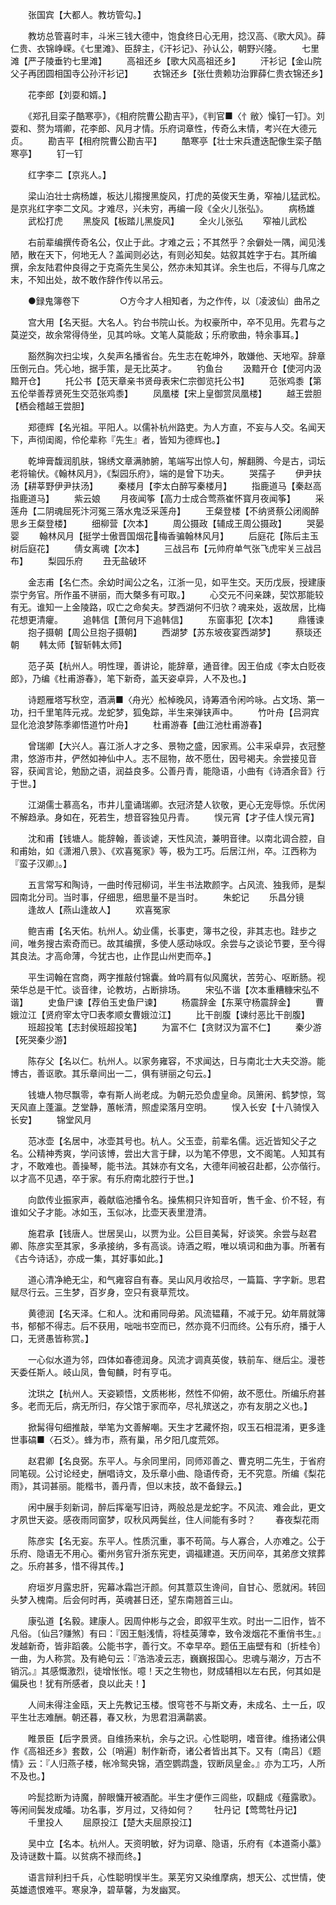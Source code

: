 <!-- { "loadSidebar": true } -->
　　张国宾【大都人。教坊管勾。】

　　教坊总管喜时丰，斗米三钱大德中，饱食终日心无用，捻汉高、《歌大风》。薛仁贵、衣锦峥嵘。《七里滩》、臣辞主，《汗衫记》、孙认公，朝野兴隆。
　　七里滩【严子陵垂钓七里滩】
　　高祖还乡【歌大风高祖还乡】
　　汗衫记【金山院父子再团圆相国寺公孙汗衫记】
　　衣锦还乡【张仕贵赖功治罪薛仁贵衣锦还乡】

　　花李郎【刘耍和婿。】

　　《郑孔目栾子酷寒亭》，《相府院曹公勘吉平》，《判官■〈忄敝〉懆钉一钉》。刘耍和、赘为壻卿，花李郎、风月才情。乐府词章性，传奇么末情，考兴在大德元贞。
　　勘吉平【相府院曹公勘吉平】
　　酷寒亭【壮士宋兵遭迭配像生栾子酷寒亭】
　　钉一钉

　　红字李二【京兆人。】

　　梁山泊壮士病杨雄，板达儿搊搜黑旋风，打虎的英俊天生勇，窄袖儿猛武松。是京兆红字李二文风。才难尽，兴未穷，再编一段《全火儿张弘》。
　　病杨雄
　　武松打虎
　　黑旋风【板踏儿黑旋风】
　　全火儿张弘
　　窄袖儿武松

　　右前辈编撰传奇名公，仅止于此。才难之云；不其然乎？余僻处一隅，闻见浅陋，散在天下，何地无人？盖闻则必达，有则必知矣。姑叙其姓字于右。其所编撰，余友陆君仲良得之于克斋先生吴公，然亦未知其详。余生也后，不得与几席之末，不知出处，故不敢作辞作传以吊云。

　　●録鬼簿卷下
　　
　　○方今才人相知者，为之作传，以〔凌波仙〕曲吊之

　　宫大用【名天挺。大名人。钓台书院山长。为权豪所中，卒不见用。先君与之莫逆交，故余常得侍坐，见其吟咏。文笔人莫能敌；乐府歌曲，特余事耳。】

　　豁然胸次扫尘埃，久矣声名播省台。先生志在乾坤外，敢嫌他、天地窄。辞章压倒元白。凭心地，据手策，是无比英才。
　　钓鱼台
　　汲黯开仓【使河内汲黯开仓】
　　托公书【范天章亲书贤母表宋仁宗御览托公书】
　　范张鸡黍【第五伦举善荐贤死生交范张鸡黍】
　　凤凰楼【宋上皇御赏凤凰楼】
　　越王尝胆【栖会稽越王尝胆】

　　郑德辉【名光祖。平阳人。以儒补杭州路吏。为人方直，不妄与人交。名闻天下，声彻闺阁，伶伦辈称『先生』者，皆知为德辉也。】

　　乾坤膏馥润肌肤，锦绣文章满肺腑，笔端写出惊人句，解翻腾、今是古，词坛老将输伏。《翰林风月》，《梨园乐府》，端的是曾下功夫。
　　哭孺子
　　伊尹扶汤【耕莘野伊尹扶汤】
　　秦楼月【李太白醉写秦楼月】
　　指鹿道马【秦赵高指鹿道马】
　　紫云娘
　　月夜闻筝【高力士成合莺燕崔怀寳月夜闻筝】
　　采莲舟【二阴魂屈死汴河冤三落水鬼泛采莲舟】
　　王粲登楼【不纳贤蔡公闭阁醉思乡王粲登楼】
　　细柳营【次本】
　　周公摄政【辅成王周公摄政】
　　哭晏婴
　　翰林风月【挺学士傲晋国烟花梅香骗翰林风月】
　　后庭花【陈后主玉树后庭花】
　　倩女离魂【次本】
　　三战吕布【元帅府单气张飞虎牢关三战吕布】
　　梨园乐府
　　丑无盐破环

　　金志甫【名仁杰。余幼时闻公之名，江浙一见，如平生交。天历戊辰，授建康崇宁务官。所作虽不骈丽，而大槩多有可取。】
　　心交元不问亲踈，契饮那能较有无。谁知一上金陵路，叹亡之命矣夫。梦西湖何不归欤？魂来处，返故居，比梅花想更清癯。
　　追韩信【萧何月下追韩信】
　　东窗事犯【次本】
　　鼎镬谏
　　抱子摄朝【周公旦抱子摄朝】
　　西湖梦【苏东坡夜宴西湖梦】
　　蔡琰还朝
　　韩太师【智斩韩太师】

　　范子英【杭州人。明性理，善讲论，能辞章，通音律。因王伯成《李太白贬夜郎》，乃编《杜甫游春》，笔下新奇，盖天姿卓异，人不及也。】

　　诗题雁塔写秋空，酒满■〈舟光〉舩棹晚风，诗筹酒令闲吟咏。占文场、第一功，扫千里笔阵元戎。龙蛇梦，狐兔踪，半生来弹铗声中。
　　竹叶舟【吕洞宾显化沧浪梦陈季卿悟道竹叶舟】
　　杜甫游春【曲江池杜甫游春】

　　曾瑞卿【大兴人。喜江浙人才之多、景物之盛，因家焉。公丰采卓异，衣冠整肃，悠游市井，俨然如神仙中人。志不屈物，故不愿仕，因号褐夫。余尝接见音容，获闻言论，勉励之语，润益良多。公善丹青，能隐语，小曲有《诗酒余音》行于世。】

　　江湖儒士慕高名，市井儿童诵瑞卿。衣冠济楚人钦敬，更心无宠辱惊。乐优闲不解趋承。身如在，死若生，想音容独见丹青。
　　悮元宵【才子佳人悮元宵】

　　沈和甫【钱塘人。能辞翰，善谈谑，天性风流，兼明音律。以南北调合腔，自和甫始，如《潇湘八景》、《欢喜冤家》等，极为工巧。后居江州，卒。江西称为『蛮子汉卿』。】

　　五言常写和陶诗，一曲时传冠柳词，半生书法欺颜字。占风流、独我师，是梨园南北分司。当时事，仔细思，细思量不是当时。
　　朱蛇记
　　乐昌分镜
　　逢故人【燕山逢故人】
　　欢喜冤家

　　鲍吉甫【名天佑。杭州人。幼业儒，长事吏，簿书之役，非其志也。跬步之间，唯务搜古索奇而已。故其编撰，多使人感动咏叹。余尝与之谈论节要，至今得其良法。才高命薄，今犹古也，止作昆山州吏而卒。】

　　平生词翰在宫商，两字推敲付锦囊。耸吟肩有似风魔状，苦劳心、呕断肠。视荣华总是干忙。谈音律，论教坊，占断排场。
　　宋弘不谐【次本重糟糠宋弘不谐】
　　史鱼尸谏【荐伯玉史鱼尸谏】
　　杨震辞金【东莱守杨震辞金】
　　曹娥泣江【贤府宰太守□表孝顺女曹娥泣江】
　　比干剖腹【谏纣恶比干剖腹】
　　班超投笔【志封侯班超投笔】
　　为富不仁【贪财汉为富不仁】
　　秦少游【死哭秦少游】

　　陈存父【名以仁。杭州人。以家务雍容，不求闻达，日与南北士大夫交游。能博古，善讴歌。其乐章间出一二，俱有骈丽之句云。】

　　钱塘人物尽飘零，幸有斯人尚老成。为朝元恐负虚皇命。凤箫闲、鹤梦惊，驾天风直上蓬瀛。芝堂静，蕙帐清，照虚梁落月空明。
　　悮入长安【十八骑悮入长安】
　　锦堂风月

　　范冰壶【名居中，冰壶其号也。杭人。父玉壶，前辈名儒。远近皆知父子之名。公精神秀爽，学问该博，尝出大言于肆，以为笔不停思，文不阁笔。人知其有才，不敢难也。善操琴，能书法。其妹亦有文名，大德年间被召赴都，公亦偕行。以才高不见遇，卒于家。有乐府南北腔行于世。】

　　向歆传业振家声，羲献临池播令名。操焦桐只许知音听，售千金、价不轻，有谁如父子才能。冰如玉，玉似冰，比壶天表里澄清。

　　施君承【钱唐人。世居吴山，以贾为业。公巨目美髯，好谈笑。余尝与赵君卿、陈彦实至其家，多承接纳，多有高谈。诗酒之暇，唯以填词和曲为事。所著有《古今诗话》，亦成一集，其好事如此。】

　　道心清净絶无尘，和气雍容自有春。吴山风月收拾尽，一篇篇、字字新。思君赋尽行云。三生梦，百岁身，空只有衰草荒坟。

　　黄德润【名天泽。仁和人。沈和甫同母弟。风流韫藉，不减于兄。幼年屑就簿书，郁郁不得志。后不获用，咄咄书空而已，然亦竟不归而终。公有乐府，播于人口，无贤愚皆称赏。】

　　一心似水道为邻，四体如春德润身。风流才调真英俊，轶前车、继后尘。漫苍天委任斯人。岐山凤，鲁甸麟，时有亨屯。

　　沈珙之【杭州人。天姿颖悟，文质彬彬，然性不仰俯，故不愿仕。所编乐府甚多。老而无后，病无所归，存父馆于家而卒，尽礼殡送之，亦有友朋之义也。】

　　掀髯得句细推敲，举笔为文善解嘲。天生才艺藏怀抱，叹玉石相混淆，更多逢世事碻■〈石爻〉。蜂为市，燕有巢，吊夕阳几度荒郊。

　　赵君卿【名良弼。东平人。与余同里闬，同师邓善之、曹克明二先生，于省府同笔砚。公讨论经史，酬唱诗文，及乐章小曲、隐语传奇，无不究意。所编《梨花雨》，其词甚丽。能楷书，善丹青，但以末技，故不备録云。】

　　闲中展手刻新词，醉后挥毫写旧诗，两般总是龙蛇字。不风流、难会此，更文才夙世天姿。感夜雨同窗梦，叹秋风两鬓丝，住人间能有多时？
　　春夜梨花雨

　　陈彦实【名无妄。东平人。性质沉重，事不苟简。与人寡合，人亦难之。公于乐府、隐语无不用心。衢州务官升浙东宪吏，调福建道。天历间卒，其弟彦文殡葬之。乐府甚多，惜不得其传。】

　　府垣岁月露忠肝，宪幕冰霜岂汗颜。何其薏苡生谗间，自甘心、愿就闲。转回头梦入槐南。后会何时再，英魂甚日还，望东南翘首三山。

　　康弘道【名毅。建康人。因周仲彬与之会，即叙平生欢。时出一二旧作，皆不凡俗。〔仙吕?赚煞〕有曰：『因王魁浅情，将桂英薄幸，致令泼烟花不重俏书生。』发越新奇，皆非蹈袭。公能书字，善行文。不幸早卒。题伍王庙壁有和〔折桂令〕一曲，为人称赏。及有絶句云：『浩浩凌云志，巍巍报国心。忠魂与潮汐，万古不销沉。』其感慨激烈，徒增怅怅。噫！天之生物也，财成辅相以左右民，何其如是偏戾也！犹有所感者，良以此夫！】

　　人间未得注金瓯，天上先教记玉楼。恨穹苍不与斯文寿，未成名、土一丘，叹平生壮志难酬。朝还暮，春又秋，为思君泪满鹴裘。

　　睢景臣【后字景贤。自维扬来杭，余与之识。心性聪明，嗜音律。维扬诸公俱作《高祖还乡》套数，公〔哨遍〕制作新奇，诸公者皆出其下。又有〔南吕〕《题情》云：『人归燕子楼，帐冷鸳央锦，酒空鹦鹉盏，钗断凤皇金。』亦为工巧，人所不及也。】

　　吟髭捻断为诗魔，醉眼慵开被酒酡。半生才便作三闾些，叹翻成《薤露歌》。等闲间鬓发成皤。功名事，岁月过，又待如何？
　　牡丹记【莺莺牡丹记】
　　千里投人
　　屈原投江【楚大夫屈原投江】

　　吴中立【名本。杭州人。天资明敏，好为词章、隐语，乐府有《本道斋小藁》及诗谜数十篇。以贫病不禄而终。】

　　语言辩利扫千兵，心性聪明悮半生。莱芜穷又染维摩病，想天公、忒世情，使英雄遗恨难平。寒泉净，碧草馨，为发幽冥。

